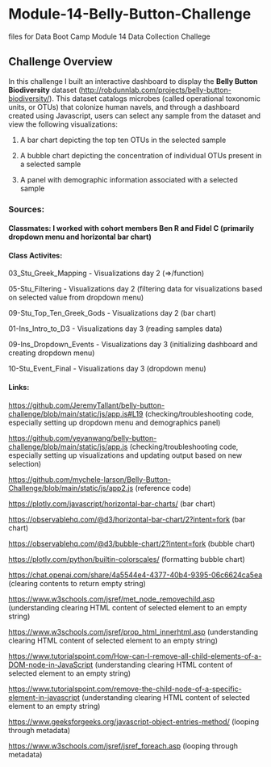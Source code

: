 # Module-14-Belly-Button-Challenge
files for Data Boot Camp Module 14 Data Collection Challege

## Challenge Overview 
In this challenge I built an interactive dashboard to display the **Belly Button Biodiversity** dataset (http://robdunnlab.com/projects/belly-button-biodiversity/). This dataset catalogs microbes (called operational toxonomic units, or OTUs) that colonize human navels, and through a dashboard created using Javascript, users can select any sample from the dataset and view the following visualizations: 

1. A bar chart depicting the top ten OTUs in the selected sample 

2. A bubble chart depicting the concentration of individual OTUs present in a selected sample 

3. A panel with demographic information associated with a selected sample 

### Sources: 

#### Classmates: I worked with cohort members Ben R and Fidel C (primarily dropdown menu and horizontal bar chart)

#### Class Activites: 

03_Stu_Greek_Mapping - Visualizations day 2 (=>/function)

05-Stu_Filtering - Visualizations day 2 (filtering data for visualizations based on selected value from dropdown menu)

09-Stu_Top_Ten_Greek_Gods - Visualizations day 2 (bar chart)

01-Ins_Intro_to_D3 - Visualizations day 3 (reading samples data)

09-Ins_Dropdown_Events - Visualizations day 3 (initializing dashboard and creating dropdown menu)

10-Stu_Event_Final - Visualizations day 3 (dropdown menu)

#### Links: 

https://github.com/JeremyTallant/belly-button-challenge/blob/main/static/js/app.js#L19 (checking/troubleshooting code, especially setting up dropdown menu and demographics panel)

https://github.com/yeyanwang/belly-button-challenge/blob/main/static/js/app.js (checking/troubleshooting code, especially setting up visualizations and updating output based on new selection)

https://github.com/mychele-larson/Belly-Button-Challenge/blob/main/static/js/app2.js (reference code)

https://plotly.com/javascript/horizontal-bar-charts/ (bar chart)

https://observablehq.com/@d3/horizontal-bar-chart/2?intent=fork (bar chart)

https://observablehq.com/@d3/bubble-chart/2?intent=fork (bubble chart)

https://plotly.com/python/builtin-colorscales/ (formatting bubble chart)

https://chat.openai.com/share/4a5544e4-4377-40b4-9395-06c6624ca5ea (clearing contents to return empty string)

https://www.w3schools.com/jsref/met_node_removechild.asp (understanding clearing HTML content of selected element to an empty string)

https://www.w3schools.com/jsref/prop_html_innerhtml.asp (understanding clearing HTML content of selected element to an empty string)

https://www.tutorialspoint.com/How-can-I-remove-all-child-elements-of-a-DOM-node-in-JavaScript (understanding clearing HTML content of selected element to an empty string)

https://www.tutorialspoint.com/remove-the-child-node-of-a-specific-element-in-javascript (understanding clearing HTML content of selected element to an empty string)

https://www.geeksforgeeks.org/javascript-object-entries-method/ (looping through metadata)

https://www.w3schools.com/jsref/jsref_foreach.asp (looping through metadata)